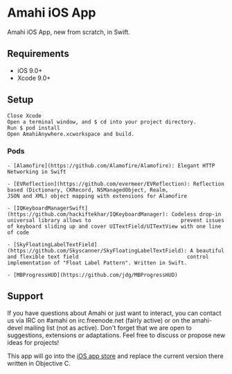 # Amahi iOS App
Amahi iOS App, new from scratch, in Swift.

## Requirements

- iOS 9.0+
- Xcode 9.0+

## Setup
```
Close Xcode
Open a terminal window, and $ cd into your project directory.
Run $ pod install
Open AmahiAnywhere.xcworkspace and build.
```

### Pods
```
- [Alamofire](https://github.com/Alamofire/Alamofire): Elegant HTTP Networking in Swift

- [EVReflection](https://github.com/evermeer/EVReflection): Reflection based (Dictionary, CKRecord, NSManagedObject, Realm,                     JSON and XML) object mapping with extensions for Alamofire

- [IQKeyboardManagerSwift](https://github.com/hackiftekhar/IQKeyboardManager): Codeless drop-in universal library allows to                             prevent issues of keyboard sliding up and cover UITextField/UITextView with one line of code

- [SkyFloatingLabelTextField](https://github.com/Skyscanner/SkyFloatingLabelTextField): A beautiful and flexible text field                                   control implementation of "Float Label Pattern". Written in Swift.

- [MBProgressHUD](https://github.com/jdg/MBProgressHUD)

```

## Support

If you have questions about Amahi or just want to interact, you can contact us via IRC on #amahi on irc.freenode.net (fairly active) or on the amahi-devel mailing list (not as active). Don't forget that we are open to suggestions, extensions or adaptations. Feel free to discuss or propose new ideas for projects!


This app will go into the [iOS app store](https://itunes.apple.com/us/app/amahi/id761559919) and replace the current version there written in Objective C.
